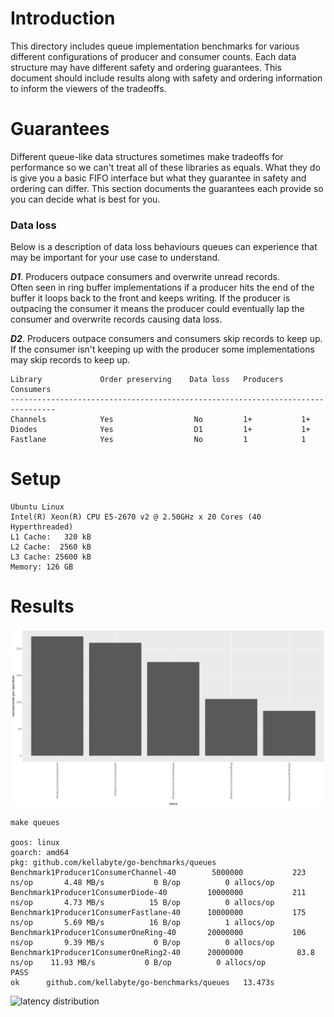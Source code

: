 # Introduction
This directory includes queue implementation benchmarks for various different configurations of producer and consumer counts. Each data structure may have different safety and ordering guarantees. This document should include results along with safety and ordering information to inform the viewers of the tradeoffs.

# Guarantees
Different queue-like data structures sometimes make tradeoffs for performance so we can't treat all of these libraries as equals. What they do is give you a basic FIFO interface but what they guarantee in safety and ordering can differ. This section documents the guarantees each provide so you can decide what is best for you.

### Data loss
Below is a description of data loss behaviours queues can experience that may be important for your use case to understand.

**_D1_**. Producers outpace consumers and overwrite unread records.  
Often seen in ring buffer implementations if a producer hits the end of the buffer it loops back to the front and keeps writing. If the producer is outpacing the consumer it means the producer could eventually lap the consumer and overwrite records causing data loss.

**_D2_**. Producers outpace consumers and consumers skip records to keep up.  
If the consumer isn't keeping up with the producer some implementations may skip records to keep up.

```
Library             Order preserving    Data loss   Producers    Consumers
--------------------------------------------------------------------------------
Channels            Yes                  No         1+           1+
Diodes              Yes                  D1         1+           1+
Fastlane            Yes                  No         1            1
```

# Setup
```
Ubuntu Linux
Intel(R) Xeon(R) CPU E5-2670 v2 @ 2.50GHz x 20 Cores (40 Hyperthreaded)
L1 Cache:   320 kB
L2 Cache:  2560 kB
L3 Cache: 25600 kB
Memory: 126 GB
```

# Results
[![results](../results/queues.png)](https://github.com/kellabyte/go-benchmarks/raw/master/results/queues.png)

```
make queues

goos: linux
goarch: amd64
pkg: github.com/kellabyte/go-benchmarks/queues
Benchmark1Producer1ConsumerChannel-40     	 5000000	       223 ns/op	   4.48 MB/s	       0 B/op	       0 allocs/op
Benchmark1Producer1ConsumerDiode-40       	10000000	       211 ns/op	   4.73 MB/s	      15 B/op	       0 allocs/op
Benchmark1Producer1ConsumerFastlane-40    	10000000	       175 ns/op	   5.69 MB/s	      16 B/op	       1 allocs/op
Benchmark1Producer1ConsumerOneRing-40     	20000000	       106 ns/op	   9.39 MB/s	       0 B/op	       0 allocs/op
Benchmark1Producer1ConsumerOneRing2-40    	20000000	        83.8 ns/op	  11.93 MB/s	       0 B/op	       0 allocs/op
PASS
ok  	github.com/kellabyte/go-benchmarks/queues	13.473s
```

![latency distribution](https://i.imgur.com/xTz9vEC.png)